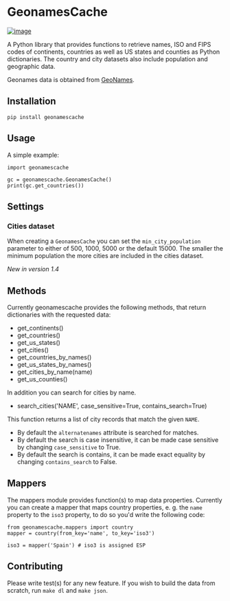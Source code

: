 # GeonamesCache

[![image](https://img.shields.io/pypi/v/geonamescache.svg)](https://pypi.python.org/pypi/geonamescache)

A Python library that provides functions to retrieve names, ISO and FIPS codes of continents, countries as well as US states and counties as Python dictionaries. The country and city datasets also include population and geographic data.

Geonames data is obtained from [GeoNames](http://www.geonames.org/).

## Installation

    pip install geonamescache

## Usage

A simple example:

    import geonamescache

    gc = geonamescache.GeonamesCache()
    print(gc.get_countries())

## Settings

### Cities dataset

When creating a `GeonamesCache` you can set the `min_city_population` parameter to either of 500, 1000, 5000 or the default 15000. The smaller the minimum population the more cities are included in the cities dataset.

*New in version 1.4*

## Methods

Currently geonamescache provides the following methods, that return dictionaries with the requested data:

* get\_continents()
* get\_countries()
* get\_us\_states()
* get\_cities()
* get\_countries\_by\_names()
* get\_us\_states\_by\_names()
* get\_cities\_by\_name(name)
* get\_us\_counties()

In addition you can search for cities by name.

* search\_cities(\'NAME\', case\_sensitive=True, contains\_search=True)

This function returns a list of city records that match the given `NAME`.

* By default the `alternatenames` attribute is searched for matches.
* By default the search is case insensitive, it can be made case sensitive by changing `case_sensitive` to True.
* By default the search is contains, it can be made exact equality by changing `contains_search` to False.

## Mappers

The mappers module provides function(s) to map data properties. Currently you can create a mapper that maps country properties, e. g. the `name` property to the `iso3` property, to do so you\'d write the following code:

    from geonamescache.mappers import country
    mapper = country(from_key='name', to_key='iso3')

    iso3 = mapper('Spain') # iso3 is assigned ESP

## Contributing

Please write test(s) for any new feature. If you wish to build the data from scratch, run `make dl` and `make json`.
